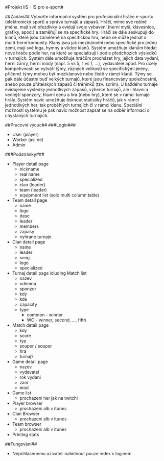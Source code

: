 #Projekt IIS - IS pro e-sport#

##Zadání##
Vytvořte informační systém pro profesionální hráče e-sportu (elektronický sport) a správu turnajů a zápasů. Hráči, mimo své reálné jména, mají své přezdívky a evidují svoje vybavení (herní myši, klávesnice, grafiky, apod.) a zaměřují se na specifické hry. Hráči se dále seskupují do klanů, které jsou zaměřené na specifickou hru, nebo se může jednat o multi-herní komunity. Klany jsou jak mezinárodní nebo specifické pro jednu zemi, mají své loga, hymny a vůdce klanů. Systém umožňuje klanům hledat nové hráče podle her, na které se specializují i podle předchozích výsledků v turnajích. Systém dále umožňuje hráčům procházet hry, jejich data vydaní, herní žánry, herní módy (např. 5 vs 5, 1 vs 1, …), vydavatele apod. Pro účely kompetivnosti se vytváří týmy, různých velikostí se specifickými jmény, přičemž týmy mohou být meziklanové nebo čistě v rámci klanů. Týmy se pak dále účastní buď velkých turnajů, které jsou financovány společnostmi, anebo pouze přátelských zápasů či tréninků (tzv. scrim). U každého turnaje evidujeme výsledky jednotlivých zápasů, výherce turnajů, ale i hlavní a vedlejší sponzory, hlavní cenu a hra (nebo hry), které se v rámci turnaje hrály. Systém navíc umožňuje tisknout statistiky hráčů, jak v rámci jednotlivých her, tak proběhlých turnajích či v rámci klanu. Speciální možností systému je pak navíc možnost zapsat se na odběr informací o chystaných turnajích.

##Pracovní výcuc##
###Login###
- User (player)
- Worker (asi ne)
- Admin

###Podstránky###
- Player detail page
	- nickname
	- real name
	- specialized
	- clan (leader)
	- team (leader)
	- equipment list (solo multi column table)
- Team detail page
	- name
	- logo
	- desc
	- leader
	- members
	- zapasy
	- vyhrane turnaje
- Clan detail page
	- name
	- leader
	- song
	- logo
	- specialized
- Turnaj detail page icluding Match list
	- nazev
	- odemna 
	- sponzor
	- kdy
	- kde
	- capacity
	- type
		- common - winner
		- WC - winner, second, ..., fifth
- Match detail page
	- kdy 
	- score 
	- typ 
	- souper / souper
	- hra
	- turnaj?
- Game detail page
	- nazev
	- vydavatel 
	- rok vydani
	- zanr
	- mod
- Game list
	- prochazeni her jak na twitchi
- Player browser
	- prochazeni alb v itunes
- Clan Browser
	- prochazeni alb v itunes
- Team browser
	- prochazeni alb v itunes
- Printing stats

##Fungování##
- Neprihlasenemu uzivateli nabidnout pouze index s loginem 
